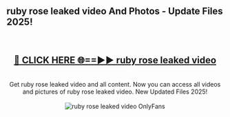 <h2>ruby rose leaked video And Photos - Update Files 2025!</h2>
<br>
<div align="center">
<h2><a href="https://top-ai-tools.click/QrbHav" rel="nofollow">🔴 CLICK HERE 🌐==►► ruby rose leaked video</a></h2>
<br>
Get ruby rose leaked video and all content. Now you can access all videos and pictures of ruby rose leaked video. New Updated Files 2025!
<br>
<br>
<a href="https://top-ai-tools.click/QrbHav" rel="nofollow" data-target="animated-image.originalLink"><img src="https://i.ibb.co.com/WyWwxjT/player-gif2.gif" alt="ruby rose leaked video OnlyFans" style="max-width: 100%; display: inline-block;" data-target="animated-image.originalImage"></a>
</div>
<br>